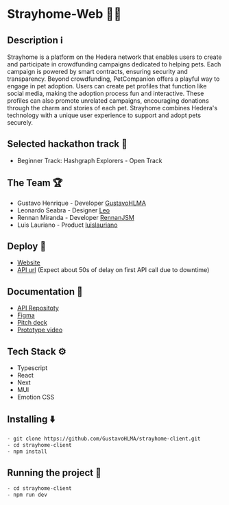 # Strayhome-Web 🐶🐱

## Description ℹ️

Strayhome is a platform on the Hedera network that enables users to create and participate in crowdfunding campaigns dedicated to helping pets. Each campaign is powered by smart contracts, ensuring security and transparency. Beyond crowdfunding, PetCompanion offers a playful way to engage in pet adoption. Users can create pet profiles that function like social media, making the adoption process fun and interactive. These profiles can also promote unrelated campaigns, encouraging donations through the charm and stories of each pet. Strayhome combines Hedera's technology with a unique user experience to support and adopt pets securely.

## Selected hackathon track 🚀
- Beginner Track: Hashgraph Explorers - Open Track



## The Team 🏆

- Gustavo Henrique - Developer [GustavoHLMA](https://www.linkedin.com/in/gustavo-henrique-768048234/)
- Leonardo Seabra - Designer [Leo](https://www.linkedin.com/in/leo-seabra-086623275/)
- Rennan Miranda - Developer [RennanJSM](https://www.linkedin.com/in/rennanjosemiranda/)
- Luis Lauriano - Product [luislauriano](https://github.com/luislauriano)
  
## Deploy 🔗

- [Website](https://strayhome-client.vercel.app/landing)
- [API url](https://strayhome-server.onrender.com/) (Expect about 50s of delay on first API call due to downtime)
  

## Documentation  📄

- [API Repositoty](https://github.com/GustavoHLMA/strayhome-server)
- [Figma](https://www.figma.com/design/sDOP7ncuIZeeqvSNILMYeK/Stray-home?node-id=4-3&t=w6MSIkVca5BU0QeQ-0)
- [Pitch deck](https://drive.google.com/file/d/1hvJq77fcZRwrtQO8SlzbOKq8-MKG7Q6y/view)
- [Prototype video](https://www.youtube.com/watch?v=BHHm5CXXktA)




  

## Tech Stack ⚙️

- Typescript
- React
- Next
- MUI
- Emotion CSS
  
## Installing ⬇️

```bash
- git clone https://github.com/GustavoHLMA/strayhome-client.git
- cd strayhome-client
- npm install
```

  

## Running the project 🏃
```bash
- cd strayhome-client
- npm run dev
```
